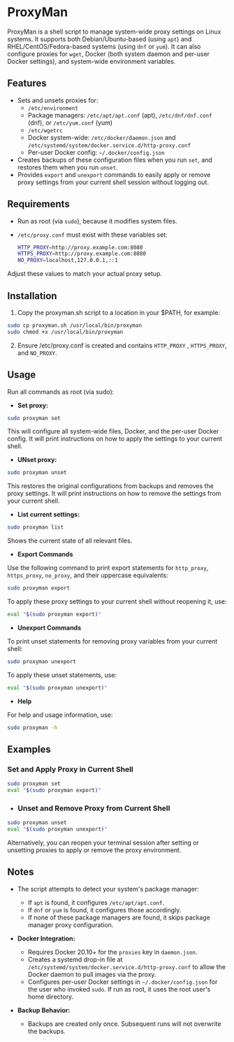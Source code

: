 # ProxyMan

ProxyMan is a shell script to manage system-wide proxy settings on Linux systems. It supports both Debian/Ubuntu-based (using `apt`) and RHEL/CentOS/Fedora-based systems (using `dnf` or `yum`). It can also configure proxies for `wget`, Docker (both system daemon and per-user Docker settings), and system-wide environment variables.

## Features

- Sets and unsets proxies for:
  - `/etc/environment`
  - Package managers: `/etc/apt/apt.conf` (apt), `/etc/dnf/dnf.conf` (dnf), or `/etc/yum.conf` (yum)
  - `/etc/wgetrc`
  - Docker system-wide: `/etc/docker/daemon.json` and `/etc/systemd/system/docker.service.d/http-proxy.conf`
  - Per-user Docker config: `~/.docker/config.json`
- Creates backups of these configuration files when you run `set`, and restores them when you run `unset`.
- Provides `export` and `unexport` commands to easily apply or remove proxy settings from your current shell session without logging out.

## Requirements

- Run as root (via `sudo`), because it modifies system files.
- `/etc/proxy.conf` must exist with these variables set:
  
  ```bash
  HTTP_PROXY=http://proxy.example.com:8080
  HTTPS_PROXY=http://proxy.example.com:8080
  NO_PROXY=localhost,127.0.0.1,::1
  ```
  
Adjust these values to match your actual proxy setup.

## Installation
1. Copy the proxyman.sh script to a location in your $PATH, for example:
   
```bash
sudo cp proxyman.sh /usr/local/bin/proxyman
sudo chmod +x /usr/local/bin/proxyman
 ```

2. Ensure /etc/proxy.conf is created and contains `HTTP_PROXY` , `HTTPS_PROXY`, and `NO_PROXY`.

## Usage

Run all commands as root (via sudo):
- **Set proxy:**
  
```bash
sudo proxyman set
```

This will configure all system-wide files, Docker, and the per-user Docker config. It will print instructions on how to apply the settings to your current shell.

- **UNset proxy:**
  
```bash
sudo proxyman unset
```

This restores the original configurations from backups and removes the proxy settings. It will print instructions on how to remove the settings from your current shell.

- **List current settings:**
  
```bash
sudo proxyman list
```

Shows the current state of all relevant files.

- **Export Commands**

Use the following command to print export statements for `http_proxy`, `https_proxy`, `no_proxy`, and their uppercase equivalents:

```bash
sudo proxyman export
```

To apply these proxy settings to your current shell without reopening it, use:

```bash
eval "$(sudo proxyman export)"
```

- **Unexport Commands**

To print unset statements for removing proxy variables from your current shell:

```bash
sudo proxyman unexport
```

To apply these unset statements, use:

```bash
eval "$(sudo proxyman unexport)"
```

- **Help**

For help and usage information, use:

```bash
sudo proxyman -h
```

## Examples

### Set and Apply Proxy in Current Shell

```bash
sudo proxyman set
eval "$(sudo proxyman export)"
```

- ### Unset and Remove Proxy from Current Shell

```bash
sudo proxyman unset
eval "$(sudo proxyman unexport)"
```

Alternatively, you can reopen your terminal session after setting or unsetting proxies to apply or remove the proxy environment.

## Notes

- The script attempts to detect your system's package manager:
  - If `apt` is found, it configures `/etc/apt/apt.conf`.
  - If `dnf` or `yum` is found, it configures those accordingly.
  - If none of these package managers are found, it skips package manager proxy configuration.
  
- **Docker Integration:**
  - Requires Docker 20.10+ for the `proxies` key in `daemon.json`.
  - Creates a systemd drop-in file at `/etc/systemd/system/docker.service.d/http-proxy.conf` to allow the Docker daemon to pull images via the proxy.
  - Configures per-user Docker settings in `~/.docker/config.json` for the user who invoked `sudo`. If run as root, it uses the root user's home directory.

- **Backup Behavior:**
  - Backups are created only once. Subsequent runs will not overwrite the backups.
